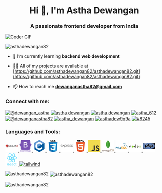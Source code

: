 <h1 align="center">Hi 👋, I'm Astha Dewangan</h1>
<h3 align="center">A passionate frontend developer from India</h3>

<img alt="Coder GIF" height=200 width=350 src="https://raw.githubusercontent.com/TheDudeThatCode/TheDudeThatCode/master/Assets/Designer.gif" />
     


<p align="left"> <img src="https://komarev.com/ghpvc/?username=asthadewangan82&label=Profile%20views&color=0e75b6&style=flat" alt="asthadewangan82" /> </p>

- 🌱 I’m currently learning **backend web development**

- 👨‍💻 All of my projects are available at [https://github.com/asthadewangan82/asthadewangan82.git](https://github.com/asthadewangan82/asthadewangan82.git)

- 📫 How to reach me **dewanganastha82@gmail.com**

<h3 align="left">Connect with me:</h3>
<p align="left">
<a href="https://twitter.com/@dewangan_astha" target="blank"><img align="center" src="https://raw.githubusercontent.com/rahuldkjain/github-profile-readme-generator/master/src/images/icons/Social/twitter.svg" alt="@dewangan_astha" height="30" width="40" /></a>
<a href="https://linkedin.com/in/astha dewangan" target="blank"><img align="center" src="https://raw.githubusercontent.com/rahuldkjain/github-profile-readme-generator/master/src/images/icons/Social/linked-in-alt.svg" alt="astha dewangan" height="30" width="40" /></a>
<a href="https://fb.com/astha dewangan" target="blank"><img align="center" src="https://raw.githubusercontent.com/rahuldkjain/github-profile-readme-generator/master/src/images/icons/Social/facebook.svg" alt="astha dewangan" height="30" width="40" /></a>
<a href="https://www.codechef.com/users/astha_612" target="blank"><img align="center" src="https://cdn.jsdelivr.net/npm/simple-icons@3.1.0/icons/codechef.svg" alt="astha_612" height="30" width="40" /></a>
<a href="https://www.hackerrank.com/@dewanganastha82" target="blank"><img align="center" src="https://raw.githubusercontent.com/rahuldkjain/github-profile-readme-generator/master/src/images/icons/Social/hackerrank.svg" alt="@dewanganastha82" height="30" width="40" /></a>
<a href="https://www.leetcode.com/astha_dewangan" target="blank"><img align="center" src="https://raw.githubusercontent.com/rahuldkjain/github-profile-readme-generator/master/src/images/icons/Social/leet-code.svg" alt="astha_dewangan" height="30" width="40" /></a>
<a href="https://auth.geeksforgeeks.org/user/asthadew9q9a" target="blank"><img align="center" src="https://raw.githubusercontent.com/rahuldkjain/github-profile-readme-generator/master/src/images/icons/Social/geeks-for-geeks.svg" alt="asthadew9q9a" height="30" width="40" /></a>
<a href="https://discord.gg/#8245" target="blank"><img align="center" src="https://raw.githubusercontent.com/rahuldkjain/github-profile-readme-generator/master/src/images/icons/Social/discord.svg" alt="#8245" height="30" width="40" /></a>
</p>

<h3 align="left">Languages and Tools:</h3>
<p align="left"> <a href="https://angular.io" target="_blank" rel="noreferrer"> <img src="https://raw.githubusercontent.com/devicons/devicon/master/icons/angularjs/angularjs-original-wordmark.svg" alt="angularjs" width="40" height="40"/> </a> <a href="https://getbootstrap.com" target="_blank" rel="noreferrer"> <img src="https://raw.githubusercontent.com/devicons/devicon/master/icons/bootstrap/bootstrap-plain-wordmark.svg" alt="bootstrap" width="40" height="40"/> </a> <a href="https://www.cprogramming.com/" target="_blank" rel="noreferrer"> <img src="https://raw.githubusercontent.com/devicons/devicon/master/icons/c/c-original.svg" alt="c" width="40" height="40"/> </a> <a href="https://www.w3schools.com/css/" target="_blank" rel="noreferrer"> <img src="https://raw.githubusercontent.com/devicons/devicon/master/icons/css3/css3-original-wordmark.svg" alt="css3" width="40" height="40"/> </a> <a href="https://expressjs.com" target="_blank" rel="noreferrer"> <img src="https://raw.githubusercontent.com/devicons/devicon/master/icons/express/express-original-wordmark.svg" alt="express" width="40" height="40"/> </a> <a href="https://www.w3.org/html/" target="_blank" rel="noreferrer"> <img src="https://raw.githubusercontent.com/devicons/devicon/master/icons/html5/html5-original-wordmark.svg" alt="html5" width="40" height="40"/> </a> <a href="https://developer.mozilla.org/en-US/docs/Web/JavaScript" target="_blank" rel="noreferrer"> <img src="https://raw.githubusercontent.com/devicons/devicon/master/icons/javascript/javascript-original.svg" alt="javascript" width="40" height="40"/> </a> <a href="https://www.mongodb.com/" target="_blank" rel="noreferrer"> <img src="https://raw.githubusercontent.com/devicons/devicon/master/icons/mongodb/mongodb-original-wordmark.svg" alt="mongodb" width="40" height="40"/> </a> <a href="https://www.mysql.com/" target="_blank" rel="noreferrer"> <img src="https://raw.githubusercontent.com/devicons/devicon/master/icons/mysql/mysql-original-wordmark.svg" alt="mysql" width="40" height="40"/> </a> <a href="https://nodejs.org" target="_blank" rel="noreferrer"> <img src="https://raw.githubusercontent.com/devicons/devicon/master/icons/nodejs/nodejs-original-wordmark.svg" alt="nodejs" width="40" height="40"/> </a> <a href="https://www.php.net" target="_blank" rel="noreferrer"> <img src="https://raw.githubusercontent.com/devicons/devicon/master/icons/php/php-original.svg" alt="php" width="40" height="40"/> </a> <a href="https://reactjs.org/" target="_blank" rel="noreferrer"> <img src="https://raw.githubusercontent.com/devicons/devicon/master/icons/react/react-original-wordmark.svg" alt="react" width="40" height="40"/> </a> <a href="https://tailwindcss.com/" target="_blank" rel="noreferrer"> <img src="https://www.vectorlogo.zone/logos/tailwindcss/tailwindcss-icon.svg" alt="tailwind" width="40" height="40"/> </a> </p>

<p><img align="left" src="https://github-readme-stats.vercel.app/api/top-langs?username=asthadewangan82&show_icons=true&locale=en&layout=compact" alt="asthadewangan82" /></p>

<p>&nbsp;<img align="center" src="https://github-readme-stats.vercel.app/api?username=asthadewangan82&show_icons=true&locale=en" alt="asthadewangan82" /></p>

<p><img align="center" src="https://github-readme-streak-stats.herokuapp.com/?user=asthadewangan82&" alt="asthadewangan82" /></p>
